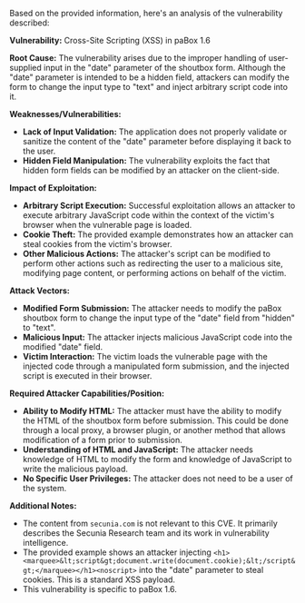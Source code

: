 Based on the provided information, here's an analysis of the vulnerability described:

**Vulnerability:** Cross-Site Scripting (XSS) in paBox 1.6

**Root Cause:** The vulnerability arises due to the improper handling of user-supplied input in the "date" parameter of the shoutbox form. Although the "date" parameter is intended to be a hidden field, attackers can modify the form to change the input type to "text" and inject arbitrary script code into it.

**Weaknesses/Vulnerabilities:**
*   **Lack of Input Validation:** The application does not properly validate or sanitize the content of the "date" parameter before displaying it back to the user.
*   **Hidden Field Manipulation:** The vulnerability exploits the fact that hidden form fields can be modified by an attacker on the client-side.

**Impact of Exploitation:**
*   **Arbitrary Script Execution:** Successful exploitation allows an attacker to execute arbitrary JavaScript code within the context of the victim's browser when the vulnerable page is loaded.
*   **Cookie Theft:** The provided example demonstrates how an attacker can steal cookies from the victim's browser.
*   **Other Malicious Actions:** The attacker's script can be modified to perform other actions such as redirecting the user to a malicious site, modifying page content, or performing actions on behalf of the victim.

**Attack Vectors:**
*   **Modified Form Submission:** The attacker needs to modify the paBox shoutbox form to change the input type of the "date" field from "hidden" to "text".
*   **Malicious Input:** The attacker injects malicious JavaScript code into the modified "date" field.
*   **Victim Interaction:** The victim loads the vulnerable page with the injected code through a manipulated form submission, and the injected script is executed in their browser.

**Required Attacker Capabilities/Position:**
*   **Ability to Modify HTML:** The attacker must have the ability to modify the HTML of the shoutbox form before submission. This could be done through a local proxy, a browser plugin, or another method that allows modification of a form prior to submission.
*   **Understanding of HTML and JavaScript:** The attacker needs knowledge of HTML to modify the form and knowledge of JavaScript to write the malicious payload.
*   **No Specific User Privileges:** The attacker does not need to be a user of the system.

**Additional Notes:**
* The content from `secunia.com` is not relevant to this CVE. It primarily describes the Secunia Research team and its work in vulnerability intelligence.
* The provided example shows an attacker injecting `<h1><marquee>&lt;script&gt;document.write(document.cookie);&lt;/script&gt;</marquee></h1><noscript>` into the "date" parameter to steal cookies. This is a standard XSS payload.
* This vulnerability is specific to paBox 1.6.